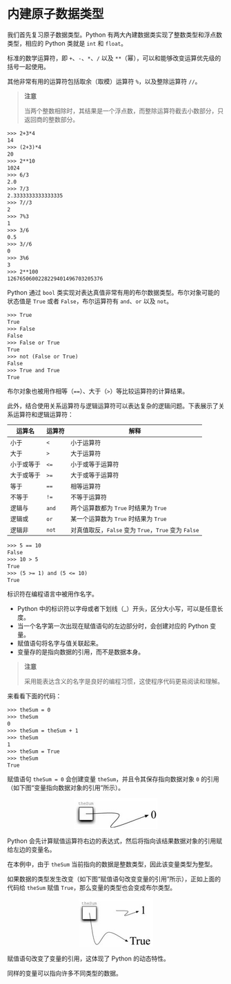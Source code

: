# 内建原子数据类型

我们首先复习原子数据类型。Python 有两大內建数据类实现了整数类型和浮点数类型，相应的 Python 类就是 `int` 和 `float`。

标准的数学运算符，即 `+`、`-`、`*`、`/` 以及 `**`（幂），可以和能够改变运算优先级的括号一起使用。

其他非常有用的运算符包括取余（取模）运算符 `%`，以及整除运算符 `//`。

> **注意**
>
> 当两个整数相除时，其结果是一个浮点数，而整除运算符截去小数部分，只返回商的整数部分。

```
>>> 2+3*4
14
>>> (2+3)*4
20
>>> 2**10 
1024
>>> 6/3
2.0
>>> 7/3
2.3333333333333335
>>> 7//3
2
>>> 7%3
1
>>> 3/6
0.5
>>> 3//6
0
>>> 3%6
3
>>> 2**100
1267650600228229401496703205376
```

Python 通过 `bool` 类实现对表达真值非常有用的布尔数据类型。布尔对象可能的状态值是 `True` 或者 `False`，布尔运算符有 `and`、`or` 以及 `not`。

```
>>> True 
True
>>> False 
False
>>> False or True
True
>>> not (False or True) 
False
>>> True and True 
True
```

布尔对象也被用作相等（`==`）、大于（`>`）等比较运算符的计算结果。

此外，结合使用关系运算符与逻辑运算符可以表达复杂的逻辑问题。下表展示了关系运算符和逻辑运算符：

| 运算名     | 运算符 | 解释                              |
|------------|--------|-----------------------------------|
| 小于       | `<`    | 小于运算符                        |
| 大于       | `>`    | 大于运算符                        |
| 小于或等于 | `<=`   | 小于或等于运算符                 |
| 大于或等于 | `>=`   | 大于或等于运算符                 |
| 等于       | `==`   | 相等运算符                        |
| 不等于     | `!=`   | 不等于运算符                      |
| 逻辑与     | `and`  | 两个运算数都为 `True` 时结果为 `True` |
| 逻辑或     | `or`   | 某一个运算数为 `True` 时结果为 `True` |
| 逻辑非     | `not`  | 对真值取反，`False` 变为 `True`，`True` 变为 `False` |

```
>>> 5 == 10
False
>>> 10 > 5
True
>>> (5 >= 1) and (5 <= 10)
True
```

标识符在编程语言中被用作名字。
- Python 中的标识符以字母或者下划线（_）开头，区分大小写，可以是任意长度。
- 当一个名字第一次出现在赋值语句的左边部分时，会创建对应的 Python 变量。
- 赋值语句将名字与值关联起来。
- 变量存的是指向数据的引用，而不是数据本身。

> **注意**
>
> 采用能表达含义的名字是良好的编程习惯，这使程序代码更易阅读和理解。

来看看下面的代码：

```
>>> theSum = 0
>>> theSum 
0
>>> theSum = theSum + 1
>>> theSum 
1
>>> theSum = True
>>> theSum 
True
```

赋值语句 `theSum = 0` 会创建变量 `theSum`，并且令其保存指向数据对象 `0` 的引用（如下图“变量指向数据对象的引用”所示）。

<p align="center">
    <img src="变量指向数据对象的引用.png" alt="变量指向数据对象的引用">
</p>

Python 会先计算赋值运算符右边的表达式，然后将指向该结果数据对象的引用赋给左边的变量名。

在本例中，由于 `theSum` 当前指向的数据是整数类型，因此该变量类型为整型。

如果数据的类型发生改变（如下图“赋值语句改变变量的引用”所示），正如上面的代码给 `theSum` 赋值 `True`，那么变量的类型也会变成布尔类型。

<p align="center">
    <img src="赋值语句改变变量的引用.png" alt="赋值语句改变变量的引用">
</p>


赋值语句改变了变量的引用，这体现了 Python 的动态特性。

同样的变量可以指向许多不同类型的数据。
